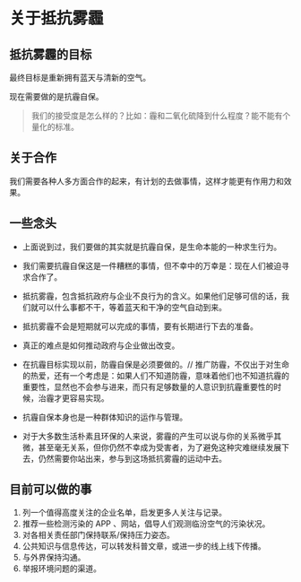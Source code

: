 # 关于抵抗雾霾


## 抵抗雾霾的目标

最终目标是重新拥有蓝天与清新的空气。

现在需要做的是抗霾自保。

> 我们的接受度是怎么样的？比如：霾和二氧化硫降到什么程度？能不能有个量化的标准。


## 关于合作

我们需要各种人多方面合作的起来，有计划的去做事情，这样才能更有作用力和效果。


## 一些念头

- 上面说到过，我们要做的其实就是抗霾自保，是生命本能的一种求生行为。

- 我们需要抗霾自保这是一件糟糕的事情，但不幸中的万幸是：现在人们被迫寻求合作了。

- 抵抗雾霾，包含抵抗政府与企业不良行为的含义。如果他们足够可信的话，我们就可以什么事都不干，等着蓝天和干净的空气自动到来。

- 抵抗雾霾不会是短期就可以完成的事情，要有长期进行下去的准备。

- 真正的难点是如何推动政府与企业做出改变。

- 在抗霾目标实现以前，防霾自保是必须要做的。// 推广防霾，不仅出于对生命的热爱，还有一个考虑是：如果人们不知道防霾，意味着他们也不知道抗霾的重要性，显然也不会参与进来，而只有足够数量的人意识到抗霾重要性的时候，治霾才更容易实现。

- 抗霾自保本身也是一种群体知识的运作与管理。


- 对于大多数生活朴素且环保的人来说，雾霾的产生可以说与你的关系微乎其微，甚至毫无关系，但你仍然不幸成为受害者，为了避免这种灾难继续发展下去，仍然需要你站出来，参与到这场抵抗雾霾的运动中去。


## 目前可以做的事

1. 列一个值得高度关注的企业名单，启发更多人关注与记录。
2. 推荐一些检测污染的 APP 、网站，倡导人们观测临汾空气的污染状况。
3. 对各相关责任部门保持联系/保持压力姿态。
4. 公共知识与信息传达，可以转发科普文章，或进一步的线上线下传播。
6. 与外界保持沟通。
7. 举报环境问题的渠道。